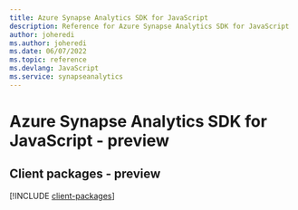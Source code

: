 ```yaml
---
title: Azure Synapse Analytics SDK for JavaScript
description: Reference for Azure Synapse Analytics SDK for JavaScript
author: joheredi
ms.author: joheredi
ms.date: 06/07/2022
ms.topic: reference
ms.devlang: JavaScript
ms.service: synapseanalytics
---
```

# Azure Synapse Analytics SDK for JavaScript - preview
## Client packages - preview
[!INCLUDE [client-packages](synapse-analytics-client-index.md)]

